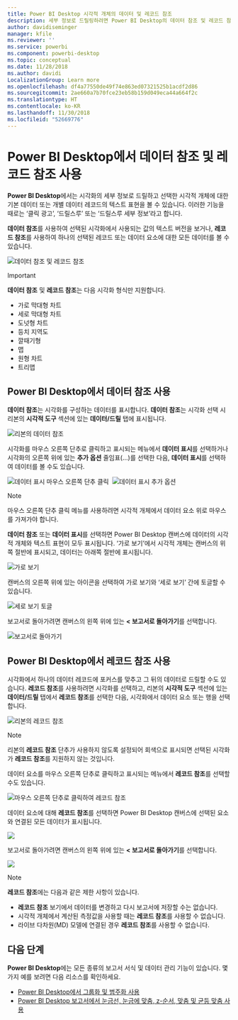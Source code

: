 ```yaml
---
title: Power BI Desktop 시각적 개체의 데이터 및 레코드 참조
description: 세부 정보로 드릴링하려면 Power BI Desktop의 데이터 참조 및 레코드 참조 기능을 사용합니다.
author: davidiseminger
manager: kfile
ms.reviewer: ''
ms.service: powerbi
ms.component: powerbi-desktop
ms.topic: conceptual
ms.date: 11/28/2018
ms.author: davidi
LocalizationGroup: Learn more
ms.openlocfilehash: df4a77550de49f74e863ed07321525b1acdf2d86
ms.sourcegitcommit: 2ae660a7b70fce23eb58b159d049eca44a664f2c
ms.translationtype: HT
ms.contentlocale: ko-KR
ms.lasthandoff: 11/30/2018
ms.locfileid: "52669776"
---
```

# <a name="use-see-data-and-see-records-in-power-bi-desktop"></a>Power BI Desktop에서 데이터 참조 및 레코드 참조 사용
**Power BI Desktop**에서는 시각화의 세부 정보로 드릴하고 선택한 시각적 개체에 대한 기본 데이터 또는 개별 데이터 레코드의 텍스트 표현을 볼 수 있습니다. 이러한 기능을 때로는 ‘클릭 광고’, ‘드릴스루’ 또는 ‘드릴스루 세부 정보’라고 합니다.

**데이터 참조**를 사용하여 선택된 시각화에서 사용되는 값의 텍스트 버전을 보거나, **레코드 참조**를 사용하여 하나의 선택된 레코드 또는 데이터 요소에 대한 모든 데이터를 볼 수 있습니다. 

![데이터 참조 및 레코드 참조](media/desktop-see-data-see-records/see-data-record.png)

>[!IMPORTANT]
>**데이터 참조** 및 **레코드 참조**는 다음 시각화 형식만 지원합니다.
>  - 가로 막대형 차트
>  - 세로 막대형 차트
>  - 도넛형 차트
>  - 등치 지역도
>  - 깔때기형
>  - 맵
>  - 원형 차트
>  - 트리맵

## <a name="use-see-data-in-power-bi-desktop"></a>Power BI Desktop에서 데이터 참조 사용

**데이터 참조**는 시각화를 구성하는 데이터를 표시합니다. **데이터 참조**는 시각화 선택 시 리본의 **시각적 도구** 섹션에 있는 **데이터/드릴** 탭에 표시됩니다.

![리본의 데이터 참조](media/desktop-see-data-see-records/see-data1.png)

시각화를 마우스 오른쪽 단추로 클릭하고 표시되는 메뉴에서 **데이터 표시**를 선택하거나 시각화의 오른쪽 위에 있는 **추가 옵션** 줄임표(...)를 선택한 다음, **데이터 표시**를 선택하여 데이터를 볼 수도 있습니다.

![데이터 표시 마우스 오른쪽 단추 클릭](media/desktop-see-data-see-records/see-data2.png)&nbsp;&nbsp;![데이터 표시 추가 옵션](media/desktop-see-data-see-records/see-data3.png)

> [!NOTE]
> 마우스 오른쪽 단추 클릭 메뉴를 사용하려면 시각적 개체에서 데이터 요소 위로 마우스를 가져가야 합니다.

**데이터 참조** 또는 **데이터 표시**를 선택하면 Power BI Desktop 캔버스에 데이터의 시각적 개체와 텍스트 표현이 모두 표시됩니다. ‘가로 보기’에서 시각적 개체는 캔버스의 위쪽 절반에 표시되고, 데이터는 아래쪽 절반에 표시됩니다. 

![가로 보기](media/desktop-see-data-see-records/see-data4a.png)

캔버스의 오른쪽 위에 있는 아이콘을 선택하여 가로 보기와 ‘세로 보기’ 간에 토글할 수 있습니다.

![세로 보기 토글](media/desktop-see-data-see-records/see-data4.png)

보고서로 돌아가려면 캔버스의 왼쪽 위에 있는 **< 보고서로 돌아가기**를 선택합니다.

![보고서로 돌아가기](media/desktop-see-data-see-records/see-data5.png)

## <a name="use-see-records-in-power-bi-desktop"></a>Power BI Desktop에서 레코드 참조 사용

시각화에서 하나의 데이터 레코드에 포커스를 맞추고 그 뒤의 데이터로 드릴할 수도 있습니다. **레코드 참조**를 사용하려면 시각화를 선택하고, 리본의 **시각적 도구** 섹션에 있는 **데이터/드릴** 탭에서 **레코드 참조**를 선택한 다음, 시각화에서 데이터 요소 또는 행을 선택합니다. 

![리본의 레코드 참조](media/desktop-see-data-see-records/see-record1.png)

> [!NOTE]
> 리본의 **레코드 참조** 단추가 사용하지 않도록 설정되어 회색으로 표시되면 선택된 시각화가 **레코드 참조**를 지원하지 않는 것입니다.

데이터 요소를 마우스 오른쪽 단추로 클릭하고 표시되는 메뉴에서 **레코드 참조**를 선택할 수도 있습니다.

![마우스 오른쪽 단추로 클릭하여 레코드 참조](media/desktop-see-data-see-records/see-record2.png)

데이터 요소에 대해 **레코드 참조**를 선택하면 Power BI Desktop 캔버스에 선택된 요소와 연결된 모든 데이터가 표시됩니다. 

![](media/desktop-see-data-see-records/see-record3.png)

보고서로 돌아가려면 캔버스의 왼쪽 위에 있는 **< 보고서로 돌아가기**를 선택합니다.

![](media/desktop-see-data-see-records/see-record4.png)

> [!NOTE]
>**레코드 참조**에는 다음과 같은 제한 사항이 있습니다.
> - **레코드 참조** 보기에서 데이터를 변경하고 다시 보고서에 저장할 수는 없습니다.
> - 시각적 개체에서 계산된 측정값을 사용할 때는 **레코드 참조**를 사용할 수 없습니다.
> - 라이브 다차원(MD) 모델에 연결된 경우 **레코드 참조**를 사용할 수 없습니다.

## <a name="next-steps"></a>다음 단계
**Power BI Desktop**에는 모든 종류의 보고서 서식 및 데이터 관리 기능이 있습니다. 몇 가지 예를 보려면 다음 리소스를 확인하세요.

* [Power BI Desktop에서 그룹화 및 범주화 사용](desktop-grouping-and-binning.md)
* [Power BI Desktop 보고서에서 눈금선, 눈금에 맞춤, z-순서, 맞춤 및 균등 맞춤 사용](desktop-gridlines-snap-to-grid.md)

